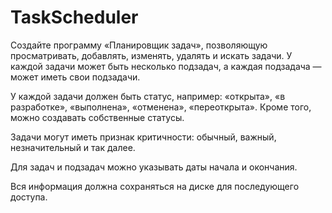 ﻿# TaskScheduler

Создайте программу «Планировщик задач», позволяющую просматривать, добавлять, изменять, удалять и искать задачи. У каждой задачи может быть несколько подзадач, а каждая подзадача — может иметь свои подзадачи.

У каждой задачи должен быть статус, например: «открыта», «в разработке», «выполнена», «отменена», «переоткрыта». Кроме того, можно создавать собственные статусы.

Задачи могут иметь признак критичности: обычный, важный, незначительный и так далее.

Для задач и подзадач можно указывать даты начала и окончания.

Вся информация должна сохраняться на диске для последующего доступа.
